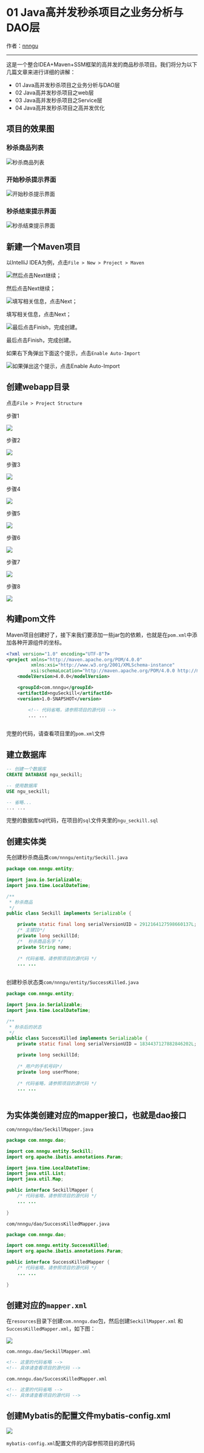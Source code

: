 # 01 Java高并发秒杀项目之业务分析与DAO层
作者：[nnngu](https://github.com/nnngu)  

---

这是一个整合IDEA+Maven+SSM框架的高并发的商品秒杀项目。我们将分为以下几篇文章来进行详细的讲解：

* 01 Java高并发秒杀项目之业务分析与DAO层
* 02 Java高并发秒杀项目之web层
* 03 Java高并发秒杀项目之Service层
* 04 Java高并发秒杀项目之高并发优化

## 项目的效果图

### 秒杀商品列表
![秒杀商品列表][1]

### 开始秒杀提示界面
![开始秒杀提示界面][2]

### 秒杀结束提示界面
![秒杀结束提示界面][3]

## 新建一个Maven项目

以IntelliJ IDEA为例，点击`File > New > Project > Maven`

![然后点击Next继续；][4]

然后点击Next继续；


![填写相关信息，点击Next；][5]

填写相关信息，点击Next；


![最后点击Finish，完成创建。][6]

最后点击Finish，完成创建。


如果右下角弹出下面这个提示，点击`Enable Auto-Import`

![如果弹出这个提示，点击Enable Auto-Import][7]

## 创建webapp目录

点击`File > Project Structure`

步骤1

![][8]

步骤2

![][9]

步骤3

![][10]

步骤4

![][11]

步骤5

![][12]

步骤6

![][13]

步骤7

![][14]

步骤8

![][15]


## 构建pom文件

Maven项目创建好了，接下来我们要添加一些jar包的依赖，也就是在`pom.xml`中添加各种开源组件的坐标。

```xml
<?xml version="1.0" encoding="UTF-8"?>
<project xmlns="http://maven.apache.org/POM/4.0.0"
         xmlns:xsi="http://www.w3.org/2001/XMLSchema-instance"
         xsi:schemaLocation="http://maven.apache.org/POM/4.0.0 http://maven.apache.org/xsd/maven-4.0.0.xsd">
    <modelVersion>4.0.0</modelVersion>

    <groupId>com.nnngu</groupId>
    <artifactId>nguSeckill</artifactId>
    <version>1.0-SNAPSHOT</version>

        <!-- 代码省略，请参照项目的源代码 -->
		... ...
        
```
完整的代码，请查看项目里的`pom.xml`文件

## 建立数据库

```sql
-- 创建一个数据库
CREATE DATABASE ngu_seckill;

-- 使用数据库
USE ngu_seckill;

-- 省略...
... ...

```

完整的数据库sql代码，在项目的`sql`文件夹里的`ngu_seckill.sql`

## 创建实体类

先创建秒杀商品类`com/nnngu/entity/Seckill.java`

```java
package com.nnngu.entity;

import java.io.Serializable;
import java.time.LocalDateTime;

/**
 * 秒杀商品
 */
public class Seckill implements Serializable {

    private static final long serialVersionUID = 2912164127598660137L;
    /* 主键ID*/
    private long seckillId;
    /*  秒杀商品名字 */
    private String name;
	
	/* 代码省略，请参照项目的源代码 */
	... ...
	
```

创建秒杀状态类`com/nnngu/entity/SuccessKilled.java`

```java
package com.nnngu.entity;

import java.io.Serializable;
import java.time.LocalDateTime;

/**
 * 秒杀后的状态
 */
public class SuccessKilled implements Serializable {
    private static final long serialVersionUID = 1834437127882846202L;

    private long seckillId;
    
    /* 用户的手机号码*/
    private long userPhone;
	
	/* 代码省略，请参照项目的源代码 */
	... ...
	
```

## 为实体类创建对应的mapper接口，也就是dao接口

`com/nnngu/dao/SeckillMapper.java`

```java
package com.nnngu.dao;

import com.nnngu.entity.Seckill;
import org.apache.ibatis.annotations.Param;

import java.time.LocalDateTime;
import java.util.List;
import java.util.Map;

public interface SeckillMapper {
    /* 代码省略，请参照项目的源代码 */
	... ...
	
}
```

`com/nnngu/dao/SuccessKilledMapper.java`

```java
package com.nnngu.dao;

import com.nnngu.entity.SuccessKilled;
import org.apache.ibatis.annotations.Param;

public interface SuccessKilledMapper {
    /* 代码省略，请参照项目的源代码 */
	... ...
	
}

```

## 创建对应的`mapper.xml`

在`resources`目录下创建`com.nnngu.dao`包，然后创建`SeckillMapper.xml` 和 `SuccessKilledMapper.xml`，如下图：

![][16]

`com.nnngu.dao/SeckillMapper.xml`

```xml
<!-- 这里的代码省略 -->
<!-- 具体请查看项目的源代码 -->
```

`com.nnngu.dao/SuccessKilledMapper.xml`

```xml
<!-- 这里的代码省略 -->
<!-- 具体请查看项目的源代码 -->
```

## 创建Mybatis的配置文件mybatis-config.xml

![][17]

`mybatis-config.xml`配置文件的内容参照项目的源代码





  [1]: https://www.github.com/nnngu/FigureBed/raw/master/2018/1/27/1517020356103.jpg
  [2]: https://www.github.com/nnngu/FigureBed/raw/master/2018/1/27/1517020518954.jpg
  [3]: https://www.github.com/nnngu/FigureBed/raw/master/2018/1/27/1517020478158.jpg
  [4]: https://www.github.com/nnngu/FigureBed/raw/master/2018/1/27/1517021726058.jpg
  [5]: https://www.github.com/nnngu/FigureBed/raw/master/2018/1/27/1517021904910.jpg
  [6]: https://www.github.com/nnngu/FigureBed/raw/master/2018/1/27/1517022082406.jpg
  [7]: https://www.github.com/nnngu/FigureBed/raw/master/2018/1/27/1517022266134.jpg
  [8]: https://www.github.com/nnngu/FigureBed/raw/master/2018/1/27/1517061858789.jpg
  [9]: https://www.github.com/nnngu/FigureBed/raw/master/2018/1/27/1517062252122.jpg
  [10]: https://www.github.com/nnngu/FigureBed/raw/master/2018/1/27/1517061346663.jpg
  [11]: https://www.github.com/nnngu/FigureBed/raw/master/2018/1/27/1517061459422.jpg
  [12]: https://www.github.com/nnngu/FigureBed/raw/master/2018/1/27/1517061601898.jpg
  [13]: https://www.github.com/nnngu/FigureBed/raw/master/2018/1/27/1517064377716.jpg
  [14]: https://www.github.com/nnngu/FigureBed/raw/master/2018/1/27/1517064456606.jpg
  [15]: https://www.github.com/nnngu/FigureBed/raw/master/2018/1/27/1517065310557.jpg
  [16]: https://www.github.com/nnngu/FigureBed/raw/master/2018/1/28/1517069800569.jpg
  [17]: https://www.github.com/nnngu/FigureBed/raw/master/2018/1/28/1517070510826.jpg